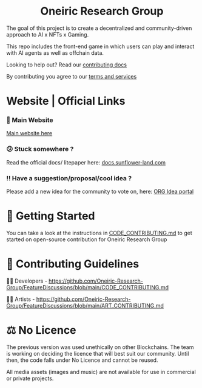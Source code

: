 <h1 align="center">Oneiric Research Group</h1>
<p align="center">

The goal of this project is to create a decentralized and community-driven approach to AI x NFTs x Gaming.

This repo includes the front-end game in which users can play and interact with AI agents as well as offchain data.

Looking to help out? Read our [contributing docs](https://github.com/Oneiric-Research-Group/FeatureDiscussions/blob/main/CODE_CONTRIBUTING.md)

By contributing you agree to our [terms and services]()

# Website | Official Links

### 🌻 Main Website

[Main website here]()

### 😕 Stuck somewhere ?

Read the official docs/ litepaper here: [docs.sunflower-land.com](https://docs.sunflower-land.com/)

### ‼️ Have a suggestion/proposal/cool idea ?

Please add a new idea for the community to vote on, here: [ORG Idea portal](https://github.com/orgs/Oneiric-Research-Group/discussions)

# 👶 Getting Started

You can take a look at the instructions in [CODE_CONTRIBUTING.md](https://github.com/Oneiric-Research-Group/FeatureDiscussions/blob/main/docs/CODE_CONTRIBUTING.md) to get started on open-source contribution for Oneiric Research Group

# 🤝 Contributing Guidelines

👨‍💻 Developers - https://github.com/Oneiric-Research-Group/FeatureDiscussions/blob/main/CODE_CONTRIBUTING.md

🧑‍🎨 Artists - https://github.com/Oneiric-Research-Group/FeatureDiscussions/blob/main/ART_CONTRIBUTING.md

# ⚖️ No Licence

The previous version was used unethically on other Blockchains. The team is working on deciding the licence that will best suit our community. Until then, the code falls under No Licence and cannot be reused.

All media assets (images and music) are not available for use in commercial or private projects.